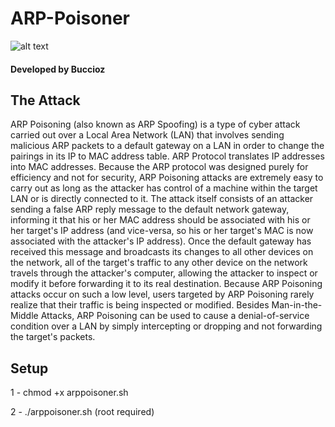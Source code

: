# ARP-Poisoner 
![alt text](https://i.postimg.cc/N0mQHZbz/Cattura.png)
#### Developed by Buccioz
## The Attack
ARP Poisoning (also known as ARP Spoofing) is a type of cyber attack carried out over a Local Area Network (LAN) that involves sending malicious ARP packets to a default gateway on a LAN in order to change the pairings in its IP to MAC address table. 
ARP Protocol translates IP addresses into MAC addresses. Because the ARP protocol was designed purely for efficiency and not for security, ARP Poisoning attacks are extremely easy to carry out as long as the attacker has control of a machine within the target LAN or is directly connected to it.
The attack itself consists of an attacker sending a false ARP reply message to the default network gateway, informing it that his or her MAC address should be associated with his or her target's IP address (and vice-versa, so his or her target's MAC is now associated with the attacker's IP address). 
Once the default gateway has received this message and broadcasts its changes to all other devices on the network, all of the target's traffic to any other device on the network travels through the attacker's computer, allowing the attacker to inspect or modify it before forwarding it to its real destination. 
Because ARP Poisoning attacks occur on such a low level, users targeted by ARP Poisoning rarely realize that their traffic is being inspected or modified. 
Besides Man-in-the-Middle Attacks, ARP Poisoning can be used to cause a denial-of-service condition over a LAN by simply intercepting or dropping and not forwarding the target's packets.

## Setup
1 - chmod +x arppoisoner.sh

2 - ./arppoisoner.sh (root required)
